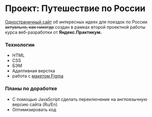 # Проект: Путешествие по России

[Одностраничный сайт](https://xiong2mao1.github.io/russian-travel/index.html) об интересных идеях для поездок по России ~~актуально, как никогда~~ создан в рамках второй проектной работы курса веб-разработки от **Яндекс.Практикум.**

### Технологии
* HTML
* CSS
* БЭМ
* Адаптивная верстка
* работа с [макетом Figma](https://www.figma.com/file/5S2WSbEFL6awjVWJ0NWL8Q/Sprint-3_-Russia-_-desktop-mobile?node-id=28503%3A0)

### Планы по доработке
* С помощью JavaScript сделать переключение на англоязычную версию сайта (Ru/En)
* Оптимизировать код